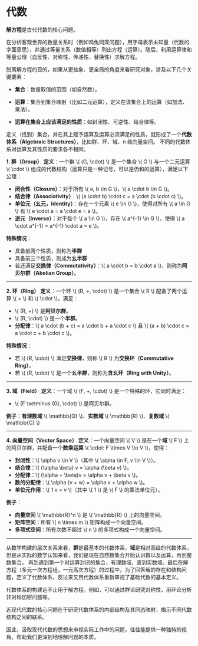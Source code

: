 # 代数

**解方程**是古代代数的核心问题。

在分析客观世界的数量关系时（例如鸡兔同笼问题），用字母表示未知量（代数的字面意思），并通过等量关系（数值相等）列出方程（运算）。随后，利用运算律和等量公理（自反性、对称性、传递性、替换性）求解方程。

脱离解方程的目的，如果从更抽象、更全局的角度来看研究对象，涉及以下几个关键要素：

- **集合**：数量取值的范围（如自然数）。

- **运算**：集合到集合映射（比如二元运算），定义在该集合上的运算（如加法、乘法）。

- **运算在集合上应该满足的性质**：如封闭性、可逆性、结合律等。

定义（找到）集合，并在其上赋予运算及运算必须满足的性质，就形成了一个**代数体系（Algebraic Structures）**，比如群、环、域、n 维向量空间。
不同的代数体系对运算及其性质的要求各不相同。

**1. 群（Group）**
**定义**：一个群 \\( (G, \cdot) \\) 是一个集合 \\( G \\) 与一个二元运算 \\( \cdot \\) 组成的代数结构（运算只是一种记号，可以是仍和的运算），满足以下公理：
- **闭合性（Closure）**：对于所有 \\( a, b \in G \\)，\\( a \cdot b \in G \\)。
- **结合律（Associativity）**：\\( (a \cdot b) \cdot c = a \cdot (b \cdot c) \\)。
- **单位元（幺元，Identity）**：存在一个元素 \\( e \in G \\)，使得对所有 \\( a \in G \\) 有 \\( e \cdot a = a \cdot e = a \\)。
- **逆元（Inverse）**：对于每个 \\( a \in G \\)，存在 \\( a^{-1} \in G \\)，使得 \\( a \cdot a^{-1} = a^{-1} \cdot a = e \\)。

**特殊情况**：
- 具备前两个性质，则称为**半群**
- 具备前三个性质，则成为**幺半群**
- 若还满足**交换律（Commutativity）**：\\( a \cdot b = b \cdot a \\)，则称为**阿贝尔群（Abelian Group）**。

---

**2. 环（Ring）**
**定义**：一个环 \\( (R, +, \cdot) \\) 是一个集合 \\( R \\) 配备了两个运算 \\( + \\) 和 \\( \cdot \\)，满足：
- \\( (R, +) \\) 是**阿贝尔群**。
- \\( (R, \cdot) \\) 是一个**半群**。
- **分配律**：\\( a \cdot (b + c) = a \cdot b + a \cdot c \\) 且 \\( (a + b) \cdot c = a \cdot c + b \cdot c \\)。

**特殊情况**：
- 若 \\( (R, \cdot) \\) 满足**交换律**，则称 \\( R \\) 为**交换环（Commutative Ring）**。
- 若 \\( (R, \cdot) \\) 是一个**幺半群**，则称为**含幺环（Ring with Unity）**。
---

**3. 域（Field）**
**定义**：一个域 \\( (F, +, \cdot) \\) 是一个特殊的环，它同时满足：
- \\( (F \setminus \{0\}, \cdot) \\) 是阿贝尔群。

**例子**：**有理数域** \\( \mathbb{Q} \\)、**实数域** \\( \mathbb{R} \\)、**复数域** \\( \mathbb{C} \\)

---

**4. 向量空间（Vector Space）**
**定义**：一个向量空间 \\( V \\) 是在一个**域** \\( F \\) 上的阿贝尔群，并配备一个**数乘运算** \\( \cdot: F \times V \to V \\)，使得：
- **封闭性**：\\( \alpha v \in V \\)（其中 \\( \alpha \in F, v \in V \\)）。
- **结合律**：\\( (\alpha \beta) v = \alpha (\beta v) \\)。
- **分配律**：\\( (\alpha + \beta)v = \alpha v + \beta v \\)。
- **数的分配律**：\\( \alpha (v + w) = \alpha v + \alpha w \\)。
- **单位元作用**：\\( 1 v = v \\)（其中 \\( 1 \\) 是 \\( F \\) 的乘法单位元）。

**例子**：
- **向量空间** \\( \mathbb{R}^n \\) 是 \\( \mathbb{R} \\) 上的向量空间。
- **矩阵空间**：所有 \\( n \times m \\) 矩阵构成一个向量空间。
- **多项式空间**：所有次数不超过 \\( n \\) 的多项式构成一个向量空间。

---


从数学构建的层次关系来看，**群**是最基本的代数体系，**域**是相对高级的代数体系，
但是从实际的数学认知来看，我们是现在自然数集合开始认识数以及运算，再到整数集合，
再到遇到第一个对运算封闭的集合，有理数域，直到实数域。最后在解方程（多元一次方程组，一元高次方程）的过程中，为了回答解的存在和结构问题，定义了代数体系，反过来又用代数体系重新审视了基础代数的基本定义。

代数体系的构建远不止用于解方程。例如，可以通过群论研究对称性，用环论分析非对称加密问题等。

近现代代数的核心问题在于研究代数体系的内部结构及其同态映射，揭示不同代数结构之间的联系。

因此，汲取现代代数的思想来审视实际工作中的问题，往往能提供一种独特的视角，帮助我们更深刻地理解问题的本质。
